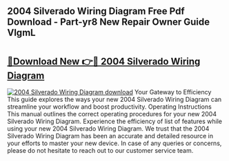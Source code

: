## 2004 Silverado Wiring Diagram Free Pdf Download - Part-yr8 New Repair Owner Guide VlgmL

# <h2><a href="http://dfprak.blite.top/?on=2004+Silverado+Wiring+Diagram">🔗Download New 👉🔴 2004 Silverado Wiring Diagram</a></h2>

[![2004 Silverado Wiring Diagram download](https://i.imgur.com/lujVjoI.png)](http://dfprak.blite.top/?on=2004+Silverado+Wiring+Diagram)
Your Gateway to Efficiency This guide explores the ways your new 2004 Silverado Wiring Diagram can streamline your workflow and boost productivity. Operating Instructions This manual outlines the correct operating procedures for your new 2004 Silverado Wiring Diagram. Experience the efficiency of list of features while using your new 2004 Silverado Wiring Diagram. We trust that the 2004 Silverado Wiring Diagram has been an accurate and detailed resource in your efforts to master your new device. In case of any queries or concerns, please do not hesitate to reach out to our customer service team.
